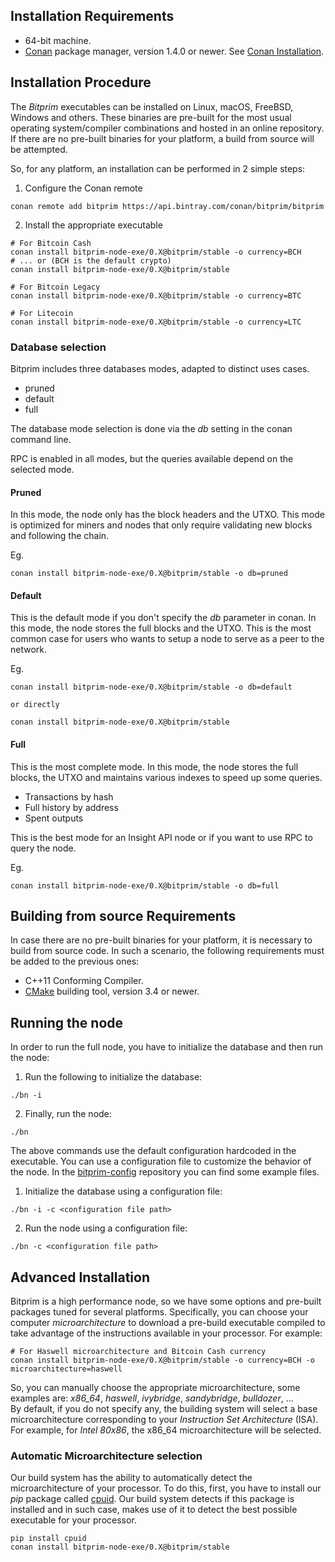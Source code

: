 ## Installation Requirements

- 64-bit machine.
- [Conan](https://www.conan.io/) package manager, version 1.4.0 or newer. See [Conan Installation](http://docs.conan.io/en/latest/installation.html#install-with-pip-recommended).

## Installation Procedure

The *Bitprim* executables can be installed on Linux, macOS, FreeBSD, Windows and others. These binaries are pre-built for the most usual operating system/compiler combinations and hosted in an online repository. If there are no pre-built binaries for your platform, a build from source will be attempted.

So, for any platform, an installation can be performed in 2 simple steps:

1. Configure the Conan remote
```
conan remote add bitprim https://api.bintray.com/conan/bitprim/bitprim
```

2. Install the appropriate executable

```
# For Bitcoin Cash
conan install bitprim-node-exe/0.X@bitprim/stable -o currency=BCH
# ... or (BCH is the default crypto)
conan install bitprim-node-exe/0.X@bitprim/stable

# For Bitcoin Legacy
conan install bitprim-node-exe/0.X@bitprim/stable -o currency=BTC

# For Litecoin
conan install bitprim-node-exe/0.X@bitprim/stable -o currency=LTC
```

### Database selection

Bitprim includes three databases modes, adapted to distinct uses cases.

- pruned
- default
- full

The database mode selection is done via the *db* setting in the conan command line.

RPC is enabled in all modes, but the queries available depend on the selected mode.

#### Pruned

In this mode, the node only has the block headers and the UTXO. This mode is optimized for miners and nodes that only require validating new blocks and following the chain.

Eg.

```
conan install bitprim-node-exe/0.X@bitprim/stable -o db=pruned
```

#### Default

This is the default mode if you don't specify the *db* parameter in conan.
In this mode, the node stores the full blocks and the UTXO. This is the most common case for users who wants to setup a node to serve as a peer to the network.

Eg.

```
conan install bitprim-node-exe/0.X@bitprim/stable -o db=default

or directly

conan install bitprim-node-exe/0.X@bitprim/stable
```

#### Full

This is the most complete mode. In this mode, the node stores the full blocks, the UTXO and maintains various indexes to speed up some queries.

- Transactions by hash
- Full history by address
- Spent outputs

This is the best mode for an Insight API node or if you want to use RPC to query the node.

Eg.

```
conan install bitprim-node-exe/0.X@bitprim/stable -o db=full
```

## Building from source Requirements

In case there are no pre-built binaries for your platform, it is necessary to build from source code. In such a scenario, the following requirements must be added to the previous ones:

- C++11 Conforming Compiler.
- [CMake](https://cmake.org/) building tool, version 3.4 or newer.

## Running the node

In order to run the full node, you have to initialize the database and then run the node:

1. Run the following to initialize the database:

```./bn -i```

2. Finally, run the node:

```./bn```

The above commands use the default configuration hardcoded in the executable. You can use a configuration file to customize the behavior of the node. In the [bitprim-config](https://github.com/bitprim/bitprim-config) repository you can find some example files.

1. Initialize the database using a configuration file:

```./bn -i -c <configuration file path>```

2. Run the node using a configuration file:

```./bn -c <configuration file path>```

## Advanced Installation

Bitprim is a high performance node, so we have some options and pre-built packages tuned for several platforms.
Specifically, you can choose your computer _microarchitecture_ to download a pre-build executable compiled to take advantage of the instructions available in your processor. For example:

```
# For Haswell microarchitecture and Bitcoin Cash currency
conan install bitprim-node-exe/0.X@bitprim/stable -o currency=BCH -o microarchitecture=haswell
```
So, you can manually choose the appropriate microarchitecture, some examples are: _x86_64_, _haswell_, _ivybridge_, _sandybridge_, _bulldozer_, ...  
By default, if you do not specify any, the building system will select a base microarchitecture corresponding to your _Instruction Set Architecture_ (ISA). For example, for _Intel 80x86_, the x86_64 microarchitecture will be selected.

### Automatic Microarchitecture selection

Our build system has the ability to automatically detect the microarchitecture of your processor. To do this, first, you have to install our _pip_ package called [cpuid](https://pypi.python.org/pypi/cpuid). Our build system detects if this package is installed and in such case, makes use of it to detect the best possible executable for your processor.

```
pip install cpuid
conan install bitprim-node-exe/0.X@bitprim/stable
```
